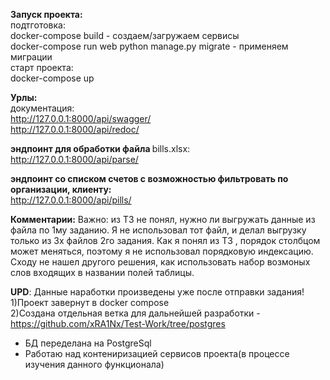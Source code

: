 <b>Запуск проекта:</b><br>
  подтготовка:<br>
    docker-compose build - создаем/загружаем сервисы<br>
    docker-compose run web python manage.py migrate - применяем миграции<br>
  старт проекта:<br>
docker-compose up<br>


<strong>Урлы:</strong><br>
  документация:<br>
    http://127.0.0.1:8000/api/swagger/<br>
    http://127.0.0.1:8000/api/redoc/<br>
    
  <b>эндпоинт для обработки файла </b>bills.xlsx:<br>
    http://127.0.0.1:8000/api/parse/<br>
  
  <b>эндпоинт со списком счетов с возможностью фильтровать по организации, клиенту:</b><br>
    http://127.0.0.1:8000/api/pills/<br>
    

<b>Комментарии:</b>
Важно: 
из ТЗ не понял, нужно ли выгружать данные из файла по 1му заданию. Я не использовал тот файл, и делал выгрузку только из 3х файлов 2го задания.
Как я понял из ТЗ , порядок столбцом может меняться, поэтому я не использовал порядковую индексацию. Сходу не нашел другого решения, как использовать набор возмоных слов входящих в названии полей таблицы.


<b>UPD</b>: Данные наработки произведены уже после отправки задания! <br>
1)Проект завернут в docker compose<br>
2)Создана отдельная ветка для дальнейшей разработки - https://github.com/xRA1Nx/Test-Work/tree/postgres<br>
<ul>
<li>БД переделана на PostgreSql</li>
<li>Работаю над контениризацией сервисов проекта(в процессе изучения данного функционала)</li>
</ul>
